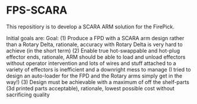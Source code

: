 # FPS-SCARA
This repositiory is to develop a SCARA ARM solution for the FirePick.

Initial goals are:
Goal: 
(1) Produce a FPD with a SCARA arm design rather than a Rotary Delta, rationale, accuracy with Rotary Delta is very hard to achieve (in the short term)
(2) Enable true hot-swappable and hot-plug effector ends, rationale, ARM should be able to load and unload effectors without operator intervention and lots of wires and stuff attached to a variety of effectors is inefficient and a downright mess to manage (I tried to design an auto-loader for the FPD and the Rotary arms simply get in the way!)
(3) Design must be achievable with a maximum of off the shelf-parts (3d printed parts acceptable), rationale, lowest possible cost without sacrificing quality
